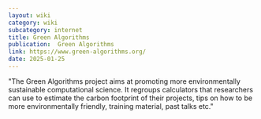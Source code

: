 ```yaml
---
layout: wiki
category: wiki
subcategory: internet
title: Green Algorithms
publication:  Green Algorithms
link: https://www.green-algorithms.org/
date: 2025-01-25
---
```


"The Green Algorithms project aims at promoting more environmentally sustainable computational science. It regroups calculators that researchers can use to estimate the carbon footprint of their projects, tips on how to be more environmentally friendly, training material, past talks etc."
